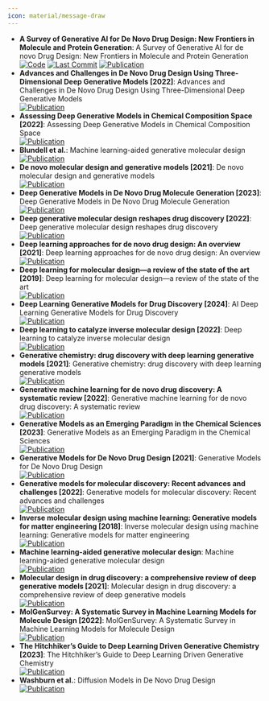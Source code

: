```yaml
---
icon: material/message-draw
---
```


- **A Survey of Generative AI for De Novo Drug Design: New Frontiers in Molecule and Protein Generation**: A Survey of Generative AI for de novo Drug Design: New Frontiers in Molecule and Protein Generation  
		[![Code](https://img.shields.io/github/stars/gersteinlab/GenAI4Drug?style=for-the-badge&logo=github)](https://github.com/gersteinlab/GenAI4Drug) [![Last Commit](https://img.shields.io/github/last-commit/gersteinlab/GenAI4Drug?style=for-the-badge&logo=github)](https://github.com/gersteinlab/GenAI4Drug) [![Publication](https://img.shields.io/badge/Publication-Citations:1-blue?style=for-the-badge&logo=bookstack)](https://doi.org/10.1093/bib/bbae338) 
- **Advances and Challenges in De Novo Drug Design Using Three-Dimensional Deep Generative Models [2022]**: Advances and Challenges in De Novo Drug Design Using Three-Dimensional Deep Generative Models  
	[![Publication](https://img.shields.io/badge/Publication-Citations:39-blue?style=for-the-badge&logo=bookstack)](https://doi.org/10.1021/acs.jcim.2c00042) 
- **Assessing Deep Generative Models in Chemical Composition Space [2022]**: Assessing Deep Generative Models in Chemical Composition Space  
	[![Publication](https://img.shields.io/badge/Publication-Citations:13-blue?style=for-the-badge&logo=bookstack)](https://doi.org/10.1021/acs.chemmater.2c01860) 
- **Blundell et al.**: Machine learning-aided generative molecular design  
	[![Publication](https://img.shields.io/badge/Publication-Citations:10-blue?style=for-the-badge&logo=bookstack)](https://doi.org/10.1038/s42256-024-00843-5) 
- **De novo molecular design and generative models [2021]**: De novo molecular design and generative models  
	[![Publication](https://img.shields.io/badge/Publication-Citations:157-blue?style=for-the-badge&logo=bookstack)](https://doi.org/10.1016/j.drudis.2021.05.019) 
- **Deep Generative Models in De Novo Drug Molecule Generation [2023]**: Deep Generative Models in De Novo Drug Molecule Generation  
	[![Publication](https://img.shields.io/badge/Publication-Citations:17-blue?style=for-the-badge&logo=bookstack)](https://doi.org/10.1021/acs.jcim.3c01496) 
- **Deep generative molecular design reshapes drug discovery [2022]**: Deep generative molecular design reshapes drug discovery  
	[![Publication](https://img.shields.io/badge/Publication-Citations:82-blue?style=for-the-badge&logo=bookstack)](https://doi.org/10.1016/j.xcrm.2022.100794) 
- **Deep learning approaches for de novo drug design: An overview [2021]**: Deep learning approaches for de novo drug design: An overview  
	[![Publication](https://img.shields.io/badge/Publication-Citations:0-blue?style=for-the-badge&logo=bookstack)](https://doi.org/10.1016/j.sbi.2021.10.001) 
- **Deep learning for molecular design—a review of the state of the art [2019]**: Deep learning for molecular design—a review of the state of the art  
	[![Publication](https://img.shields.io/badge/Publication-Citations:425-blue?style=for-the-badge&logo=bookstack)](https://doi.org/10.1039/C9ME00039A) 
- **Deep Learning Generative Models for Drug Discovery [2024]**: AI Deep Learning Generative Models for Drug Discovery  
	[![Publication](https://img.shields.io/badge/Publication-Citations:2-blue?style=for-the-badge&logo=bookstack)](https://doi.org/10.1007/978-3-031-46238-2_23) 
- **Deep learning to catalyze inverse molecular design [2022]**: Deep learning to catalyze inverse molecular design  
	[![Publication](https://img.shields.io/badge/Publication-Citations:17-blue?style=for-the-badge&logo=bookstack)](https://doi.org/10.1016/j.cej.2022.136669) 
- **Generative chemistry: drug discovery with deep learning generative models [2021]**: Generative chemistry: drug discovery with deep learning generative models  
	[![Publication](https://img.shields.io/badge/Publication-Citations:82-blue?style=for-the-badge&logo=bookstack)](https://doi.org/10.1007/s00894-021-04674-8) 
- **Generative machine learning for de novo drug discovery: A systematic review [2022]**: Generative machine learning for de novo drug discovery: A systematic review  
	[![Publication](https://img.shields.io/badge/Publication-Citations:65-blue?style=for-the-badge&logo=bookstack)](https://doi.org/10.1016/j.compbiomed.2022.105403) 
- **Generative Models as an Emerging Paradigm in the Chemical Sciences [2023]**: Generative Models as an Emerging Paradigm in the Chemical Sciences  
	[![Publication](https://img.shields.io/badge/Publication-Citations:104-blue?style=for-the-badge&logo=bookstack)](https://doi.org/10.1021/jacs.2c13467) 
- **Generative Models for De Novo Drug Design [2021]**: Generative Models for De Novo Drug Design  
	[![Publication](https://img.shields.io/badge/Publication-Citations:109-blue?style=for-the-badge&logo=bookstack)](https://doi.org/10.1021/acs.jmedchem.1c00927) 
- **Generative models for molecular discovery: Recent advances and challenges [2022]**: Generative models for molecular discovery: Recent advances and challenges  
	[![Publication](https://img.shields.io/badge/Publication-Citations:127-blue?style=for-the-badge&logo=bookstack)](https://doi.org/10.1002/wcms.1608) 
- **Inverse molecular design using machine learning: Generative models for matter engineering [2018]**: Inverse molecular design using machine learning: Generative models for matter engineering  
	[![Publication](https://img.shields.io/badge/Publication-Citations:1211-blue?style=for-the-badge&logo=bookstack)](https://doi.org/10.1126/science.aat2663) 
- **Machine learning-aided generative molecular design**: Machine learning-aided generative molecular design  
	[![Publication](https://img.shields.io/badge/Publication-Citations:10-blue?style=for-the-badge&logo=bookstack)](https://doi.org/10.1038/s42256-024-00843-5) 
- **Molecular design in drug discovery: a comprehensive review of deep generative models [2021]**: Molecular design in drug discovery: a comprehensive review of deep generative models  
	[![Publication](https://img.shields.io/badge/Publication-Citations:90-blue?style=for-the-badge&logo=bookstack)](https://doi.org/10.1093/bib/bbab344) 
- **MolGenSurvey: A Systematic Survey in Machine Learning Models for Molecule Design [2022]**: MolGenSurvey: A Systematic Survey in Machine Learning Models for Molecule Design  
	[![Publication](https://img.shields.io/badge/Publication-Citations:0-blue?style=for-the-badge&logo=bookstack)](https://doi.org/10.48550/arXiv.2203.14500) 
- **The Hitchhiker’s Guide to Deep Learning Driven Generative Chemistry [2023]**: The Hitchhiker’s Guide to Deep Learning Driven Generative Chemistry  
	[![Publication](https://img.shields.io/badge/Publication-Citations:12-blue?style=for-the-badge&logo=bookstack)](https://doi.org/10.1021/acsmedchemlett.3c00041) 
- **Washburn et al.**: Diffusion Models in De Novo Drug Design  
	[![Publication](https://img.shields.io/badge/Publication-Citations:41-blue?style=for-the-badge&logo=bookstack)](https://doi.org/10.1016/j.sbi.2023.102527) 
